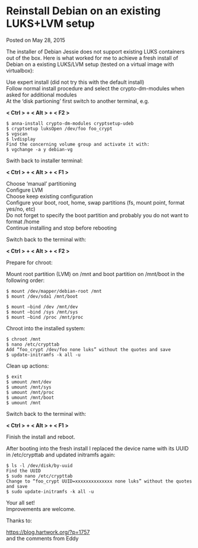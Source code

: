 # Reinstall Debian on an existing LUKS+LVM setup
Posted on May 28, 2015  

The installer of Debian Jessie does not support existing LUKS containers out of the box. Here is what worked for me to achieve a fresh install of Debian on a existing LUKS/LVM setup (tested on a virtual image with virtualbox):  

Use expert install (did not try this with the default install)  
Follow normal install procedure and select the crypto-dm-modules when asked for additional modules  
At the ‘disk partioning’ first switch to another terminal, e.g.  

**< Ctrl > + < Alt > + < F2 >**  

```no-highlight
$ anna-install crypto-dm-modules cryptsetup-udeb  
$ cryptsetup luksOpen /dev/foo foo_crypt  
$ vgscan  
$ lvdisplay 
Find the concerning volume group and activate it with:  
$ vgchange -a y debian-vg  
```

Swith back to installer terminal:  

**< Ctrl > + < Alt > + < F1 >**  

Choose ‘manual’ partitioning  
Configure LVM  
Choose keep existing configuration  
Configure your boot, root, home, swap partitions (fs, mount point, format yes/no, etc)  
Do not forget to specify the boot partition and probably you do not want to format /home  
Continue installing and stop before rebooting  

Switch back to the terminal with:  

**< Ctrl > + < Alt > + < F2 >**  

Prepare for chroot:  

Mount root partition (LVM) on /mnt and boot partition on /mnt/boot in the following order:  

```no-highlight
$ mount /dev/mapper/debian-root /mnt  
$ mount /dev/sda1 /mnt/boot  

$ mount –bind /dev /mnt/dev  
$ mount –bind /sys /mnt/sys  
$ mount –bind /proc /mnt/proc  
```

Chroot into the installed system:  

```no-highlight
$ chroot /mnt  
$ nano /etc/crypttab  
Add “foo_crypt /dev/foo none luks” without the quotes and save  
$ update-initramfs -k all -u  
```

Clean up actions:  

```no-highlight
$ exit   
$ umount /mnt/dev  
$ umount /mnt/sys  
$ umount /mnt/proc  
$ umount /mnt/boot  
$ umount /mnt  
```

Switch back to the terminal with:  

**< Ctrl > + < Alt > + < F1 >**  

Finish the install and reboot.  

After booting into the fresh install I replaced the device name with its UUID in /etc/crypttab and updated initramfs again:  

```no-highlight
$ ls -l /dev/disk/by-uuid  
Find the UUID  
$ sudo nano /etc/crypttab  
Change to “foo_crypt UUID=xxxxxxxxxxxxxx none luks” without the quotes and save  
$ sudo update-initramfs -k all -u  
```

Your all set!  
Improvements are welcome.  

Thanks to:  

https://blog.hartwork.org/?p=1757  
and the comments from Eddy
